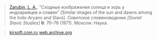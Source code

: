 > [Zarubin, L. A.](zarubin.md). "Сходные изображения солнца и зорь у индоарийцев и славян" [Similar images of the sun and dawns among the Indo-Aryans and Slavs]. _Советское славяноведение [Soviet Slavic Studies]_  **6**: 70–76 (1971). Moscow: Наука.


> [kirsoft.com.ru](http://kirsoft.com.ru/freedom/KSNews_673.htm)
> [web.archive.org](https://web.archive.org/web/20120411041700/http://kirsoft.com.ru/freedom/KSNews_673.htm)